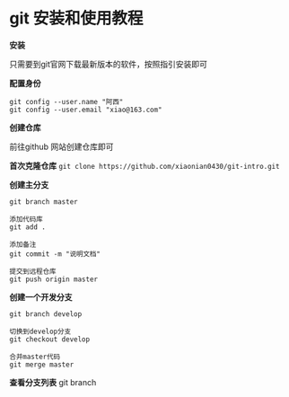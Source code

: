 # git 安装和使用教程

**安装**

只需要到git官网下载最新版本的软件，按照指引安装即可


**配置身份**
```
git config --user.name "阿西"
git config --user.email "xiao@163.com"
```

**创建仓库**

前往github 网站创建仓库即可

**首次克隆仓库**
``
git clone https://github.com/xiaonian0430/git-intro.git
``

**创建主分支**
```
git branch master

添加代码库
git add .

添加备注
git commit -m "说明文档"

提交到远程仓库 
git push origin master
```

**创建一个开发分支**
```
git branch develop

切换到develop分支
git checkout develop

合并master代码
git merge master
```


**查看分支列表**
git branch 